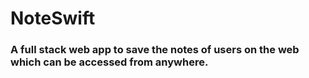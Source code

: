 # NoteSwift
### A full stack web app to save the notes of users on the web which can be accessed from anywhere.
